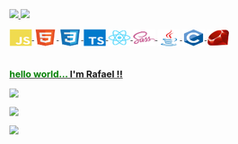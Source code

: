 <div>
  <a href="https://github.com/RafaelMocellinL19">
  <img height="180em" src="https://github-readme-stats.vercel.app/api?username=RafaelMocellinL19&show_icons=true&theme=tokyonight&include_all_commits=true&count_private=true"/>
  <img height="180em" src="https://github-readme-stats.vercel.app/api/top-langs/?username=RafaelMocellinL19&layout=compact&langs_count=6&theme=tokyonight"/>
</div>
<div style="display: inline_block"><br>
  <img align="center" alt="Js" height="30" width="40" src="https://raw.githubusercontent.com/devicons/devicon/master/icons/javascript/javascript-plain.svg ">
  <img align="center" alt="HTML" height="30" width="40" src="https://raw.githubusercontent.com/devicons/devicon/master/icons/html5/html5-original.svg ">
  <img align="center" alt="CSS" height="30" width="40" src="https://raw.githubusercontent.com/devicons/devicon/master/icons/css3/css3-original.svg ">
  <img align="center" alt="TS" height="30" width="40" src="https://raw.githubusercontent.com/devicons/devicon/master/icons/typescript/typescript-original.svg ">
  <img align="center" alt="REACT" height="30" width="40" src="https://raw.githubusercontent.com/devicons/devicon/master/icons/react/react-original.svg ">
   <img align="center" alt="SASS" height="30" width="40" src="https://raw.githubusercontent.com/devicons/devicon/master/icons/sass/sass-original.svg ">
  <img align="center" alt="JAVA" height="30" width="40" src="https://raw.githubusercontent.com/devicons/devicon/master/icons/java/java-original.svg ">
  <img align="center" alt="C" height="30" width="40" src="https://raw.githubusercontent.com/devicons/devicon/master/icons/c/c-original.svg ">
  <img align="center" alt="RUBY" height="30" width="40" src="https://raw.githubusercontent.com/devicons/devicon/master/icons/ruby/ruby-original.svg ">
  
  
</div>
 
 <br>
 
  ### <span style="color: green ">hello world...</span> I'm Rafael !!
  
<div  style="display: inline_block">

  
  <a href="https://www.instagram.com/r4f4leszczynsk1/" target="_blank"><img src="https://img.shields.io/badge/-instagram-%23E4405F?style=for-the- badge&logo=instagram&logoColor=white" target="_blank"></a>
 
  <a href = "https://wa.me/5551989533261?text=Olá%20entrei%20contato%20pelo%20seu%20perfil%20do%20GitHub!%20"><img src="https://img.shields.io/badge/-Whatsapp-%23333?style=green-the-badge&logo=whatsapp&logoColor=green" destino ="_blank"></a>
  
  <a href="https://www.linkedin.com/in/rafaelmocellin/" target="_blank"><img src="https://img.shields.io/badge/-LinkedIn-%230077B5?style= for-the-badge&logo=linkedin&logoColor=white" target="_blank"></a>
 
 
  
</div>
